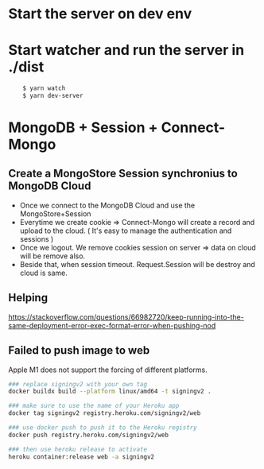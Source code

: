 # Start the server on dev env
# Start watcher and run the server in ./dist
```bash
    $ yarn watch
    $ yarn dev-server
```

# MongoDB + Session + Connect-Mongo
## Create a MongoStore Session synchronius to MongoDB Cloud
- Once we connect to the MongoDB Cloud and use the MongoStore+Session
- Everytime we create cookie => Connect-Mongo will create a record and upload to the cloud. ( It's easy to manage the authentication and sessions )
- Once we logout. We remove cookies session on server => data on cloud will be remove also.
- Beside that, when session timeout. Request.Session will be destroy and cloud is same.

## Helping
https://stackoverflow.com/questions/66982720/keep-running-into-the-same-deployment-error-exec-format-error-when-pushing-nod

## Failed to push image to web
Apple M1 does not support the forcing of different platforms.

```bash
### replace signingv2 with your own tag
docker buildx build --platform linux/amd64 -t signingv2 .

### make sure to use the name of your Heroku app
docker tag signingv2 registry.heroku.com/signingv2/web

### use docker push to push it to the Heroku registry
docker push registry.heroku.com/signingv2/web

### then use heroku release to activate
heroku container:release web -a signingv2
```